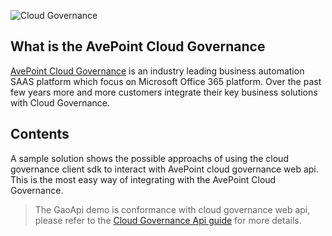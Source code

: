 
![Cloud Governance](https://raw.githubusercontent.com/AvePoint/cloud-governance-samples/master/cloud-governance.png) 

## What is the AvePoint Cloud Governance 

[AvePoint Cloud Governance](https://www.avepointonlineservices.com/) is an industry leading business automation SAAS platform which focus on Microsoft Office 365 platform. Over the past few years more and more customers integrate their key business solutions with Cloud Governance.   

## Contents
A sample solution shows the possible approachs of using the cloud governance client sdk to interact with AvePoint cloud governance web api. This is the most easy way of integrating with the AvePoint Cloud Governance.

>The GaoApi demo is conformance with cloud governance web api, please refer to the [Cloud Governance Api guide](https://avepointcdn.azureedge.net/assets/webhelp/avepoint-cloud-governance-api/Index.html "Cloud Governance Api guide") for more details.

